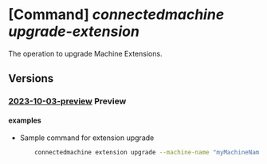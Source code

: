 # [Command] _connectedmachine upgrade-extension_

The operation to upgrade Machine Extensions.

## Versions

### [2023-10-03-preview](/Resources/mgmt-plane/L3N1YnNjcmlwdGlvbnMve30vcmVzb3VyY2Vncm91cHMve30vcHJvdmlkZXJzL21pY3Jvc29mdC5oeWJyaWRjb21wdXRlL21hY2hpbmVzL3t9L3VwZ3JhZGVleHRlbnNpb25z/2023-10-03-preview.xml) **Preview**

<!-- mgmt-plane /subscriptions/{}/resourcegroups/{}/providers/microsoft.hybridcompute/machines/{}/upgradeextensions 2023-10-03-preview -->

#### examples

- Sample command for extension upgrade
    ```bash
        connectedmachine extension upgrade --machine-name "myMachineName" --resource-group "myResourceGroup" --subscription "mySubscription" --targets "{"Microsoft.Compute.CustomScriptExtension": "{"targetVersion": "1.10"}", "Microsoft.Azure.Monitoring": "{"targetVersion": "2.0"}"}"
    ```
